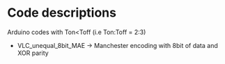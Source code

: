 # Code descriptions

Arduino codes with Ton<Toff (i.e Ton:Toff = 2:3)

- VLC_unequal_8bit_MAE -> Manchester encoding with 8bit of data and XOR parity
